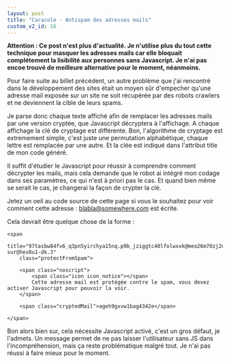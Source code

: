 ```yaml
---
layout: post
title: "Caracole - Antispam des adresses mails"
custom_v2_id: 16
---
```


**Attention : Ce post n'est plus d'actualité. Je n'utilise plus du tout cette technique pour masquer les adresses mails car elle bloquait complétement la lisibilité aux personnes sans Javascript. Je n'ai pas encoe trouvé de meilleure alternative pour le moment, néanmoins.**

Pour faire suite au billet précédent, un autre problème que j'ai rencontré
dans le développement des sites était un moyen sûr d'empecher qu'une adresse
mail exposée sur un site ne soit récupérée par des robots crawlers et ne
deviennent la cible de leurs spams.

Je parse donc chaque texte affiché afin de remplacer les adresses mails par
une version cryptée, que Javascript décryptera à l'affichage. A chaque
affichage la clé de cryptage est différente. Bon, l'algorithme de cryptage est
extremement simple, c'est juste une permutation alphabétique, chaque lettre
est remplacée par une autre. Et la clée est indiqué dans l'attribut title de
mon code généré.

Il suffit d'étudier le Javascript pour réussir à comprendre comment décrypter
les mails, mais cela demande que le robot ai intégré mon codage dans ses
paramètres, ce qui n'est à priori pas le cas. Et quand bien même se serait le
cas, je changerai la façon de crypter la clé.

Jetez un oeil au code source de cette page si vous le souhaitez pour voir
comment cette adresse : blabla@somewhere.com est écrite.

Cela devrait être quelque chose de la forme :

    
    <span   
    	title="97tasbw84fv6_q3pn5yirchya15nq.p9b_jziggtc40lfolwxxk@meo26m70zj2d-sur@hev8u1-dk.3"   
    	class="protectFromSpam">  
    	  
    	<span class="noscript">  
    		<span class="icon icon_notice"></span>  
    		Cette adresse mail est protégée contre le spam, vous devez activer Javascript pour pouvoir la voir.  
    	</span>  
    	  
    	<span class="cryptedMail">ageh9gxvw1bag4342e</span>  
    	  
    </span>

Bon alors bien sur, cela nécessite Javascript activé, c'est un gros défaut, je
l'admets. Un message permet de ne pas laisser l'utilisateur sans JS dans
l'incompréhension, mais ça reste problématique malgré tout. Je n'ai pas réussi
à faire mieux pour le moment.

